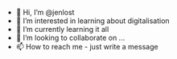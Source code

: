 - 👋 Hi, I’m @jenlost
- 👀 I’m interested in learning about digitalisation
- 🌱 I’m currently learning it all
- 💞️ I’m looking to collaborate on ...
- 📫 How to reach me - just write a message

<!---
jenlost/jenlost is a ✨ special ✨ repository because its `README.md` (this file) appears on your GitHub profile.
You can click the Preview link to take a look at your changes.
--->
